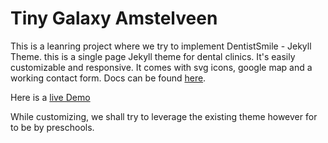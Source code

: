# Tiny Galaxy Amstelveen
This is a leanring project where we try to implement DentistSmile - Jekyll Theme. this is a single page Jekyll theme for dental clinics. It's easily customizable and responsive. It comes with svg icons, google map and a working contact form. Docs can be found [here](http://obaez.com/dentistsmile-docs/).

Here is a [live Demo](http://obaez.com/dentistsmile/)

While customizing, we shall try to leverage the existing theme however for to be by preschools.
